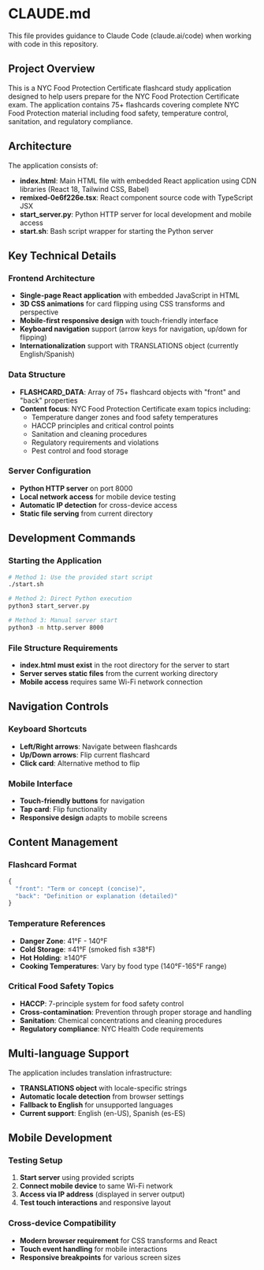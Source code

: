 # CLAUDE.md

This file provides guidance to Claude Code (claude.ai/code) when working with code in this repository.

## Project Overview

This is a NYC Food Protection Certificate flashcard study application designed to help users prepare for the NYC Food Protection Certificate exam. The application contains 75+ flashcards covering complete NYC Food Protection material including food safety, temperature control, sanitation, and regulatory compliance.

## Architecture

The application consists of:

- **index.html**: Main HTML file with embedded React application using CDN libraries (React 18, Tailwind CSS, Babel)
- **remixed-0e6f226e.tsx**: React component source code with TypeScript JSX
- **start_server.py**: Python HTTP server for local development and mobile access
- **start.sh**: Bash script wrapper for starting the Python server

## Key Technical Details

### Frontend Architecture
- **Single-page React application** with embedded JavaScript in HTML
- **3D CSS animations** for card flipping using CSS transforms and perspective
- **Mobile-first responsive design** with touch-friendly interface
- **Keyboard navigation** support (arrow keys for navigation, up/down for flipping)
- **Internationalization** support with TRANSLATIONS object (currently English/Spanish)

### Data Structure
- **FLASHCARD_DATA**: Array of 75+ flashcard objects with "front" and "back" properties
- **Content focus**: NYC Food Protection Certificate exam topics including:
  - Temperature danger zones and food safety temperatures
  - HACCP principles and critical control points
  - Sanitation and cleaning procedures
  - Regulatory requirements and violations
  - Pest control and food storage

### Server Configuration
- **Python HTTP server** on port 8000
- **Local network access** for mobile device testing
- **Automatic IP detection** for cross-device access
- **Static file serving** from current directory

## Development Commands

### Starting the Application
```bash
# Method 1: Use the provided start script
./start.sh

# Method 2: Direct Python execution
python3 start_server.py

# Method 3: Manual server start
python3 -m http.server 8000
```

### File Structure Requirements
- **index.html must exist** in the root directory for the server to start
- **Server serves static files** from the current working directory
- **Mobile access** requires same Wi-Fi network connection

## Navigation Controls

### Keyboard Shortcuts
- **Left/Right arrows**: Navigate between flashcards
- **Up/Down arrows**: Flip current flashcard
- **Click card**: Alternative method to flip

### Mobile Interface
- **Touch-friendly buttons** for navigation
- **Tap card**: Flip functionality
- **Responsive design** adapts to mobile screens

## Content Management

### Flashcard Format
```javascript
{
  "front": "Term or concept (concise)",
  "back": "Definition or explanation (detailed)"
}
```

### Temperature References
- **Danger Zone**: 41°F - 140°F
- **Cold Storage**: ≤41°F (smoked fish ≤38°F)
- **Hot Holding**: ≥140°F
- **Cooking Temperatures**: Vary by food type (140°F-165°F range)

### Critical Food Safety Topics
- **HACCP**: 7-principle system for food safety control
- **Cross-contamination**: Prevention through proper storage and handling
- **Sanitation**: Chemical concentrations and cleaning procedures
- **Regulatory compliance**: NYC Health Code requirements

## Multi-language Support

The application includes translation infrastructure:
- **TRANSLATIONS object** with locale-specific strings
- **Automatic locale detection** from browser settings
- **Fallback to English** for unsupported languages
- **Current support**: English (en-US), Spanish (es-ES)

## Mobile Development

### Testing Setup
1. **Start server** using provided scripts
2. **Connect mobile device** to same Wi-Fi network
3. **Access via IP address** (displayed in server output)
4. **Test touch interactions** and responsive layout

### Cross-device Compatibility
- **Modern browser requirement** for CSS transforms and React
- **Touch event handling** for mobile interactions
- **Responsive breakpoints** for various screen sizes